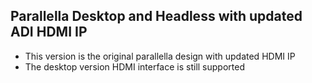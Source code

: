 ## Parallella Desktop and Headless with updated ADI HDMI IP

- This version is the original parallella design with updated HDMI IP
- The desktop version HDMI interface is still supported

